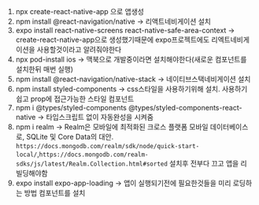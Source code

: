 1. npx create-react-native-app 으로 앱생성
2. npm install @react-navigation/native -> 리액트네비게이션 설치
3. expo install react-native-screens react-native-safe-area-context -> create-react-native-app으로 생성했기때문에 expo프로젝트에도 리엑트네비게이션을 사용할것이라고 알려줘야한다
4. npx pod-install ios -> 맥북으로 개발중이라면 설치해야한다(새로운 컴포넌트를 설치한뒤 매번 실행)
5. npm install @react-navigation/native-stack -> 네이티브스택네비게이션 설치
6. npm install styled-components -> css스타일을 사용하기위해 설치. 사용하기 쉽고 prop에 접근가능한 스타일 컴포넌트
7. npm i @types/styled-components @types/styled-components-react-native -> 타입스크립트 없이 자동완성을 시켜줌
8. npm i realm -> Realm은 모바일에 최적화된 크로스 플랫폼 모바일 데이터베이스로, SQLite 및 Core Data의 대안. `https://docs.mongodb.com/realm/sdk/node/quick-start-local/`,`https://docs.mongodb.com/realm-sdks/js/latest/Realm.Collection.html#sorted` 설치후 전부다 끄고 앱을 리빌딩해야함
9. expo install expo-app-loading -> 앱이 실행되기전에 필요한것들을 미리 로딩하는 방법 <AppLoading>컴포넌트를 설치
